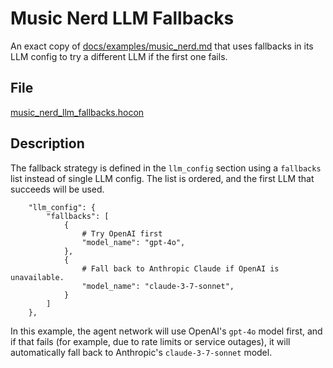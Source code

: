 # Music Nerd LLM Fallbacks

An exact copy of [docs/examples/music_nerd.md](music_nerd.md) that uses fallbacks
in its LLM config to try a different LLM if the first one fails.

## File

[music_nerd_llm_fallbacks.hocon](../../registries/basic/music_nerd_llm_fallbacks.hocon)

## Description

The fallback strategy is defined in the `llm_config` section
using a `fallbacks` list instead of single LLM config.
The list is ordered, and the first LLM that succeeds will be used.

```hocon
    "llm_config": {
        "fallbacks": [
            {
                # Try OpenAI first
                "model_name": "gpt-4o",
            },
            {
                # Fall back to Anthropic Claude if OpenAI is unavailable.
                "model_name": "claude-3-7-sonnet",
            }
        ]
    },
```

In this example, the agent network will use OpenAI's `gpt-4o` model first,
and if that fails (for example, due to rate limits or service outages),
it will automatically fall back to Anthropic's `claude-3-7-sonnet` model.
